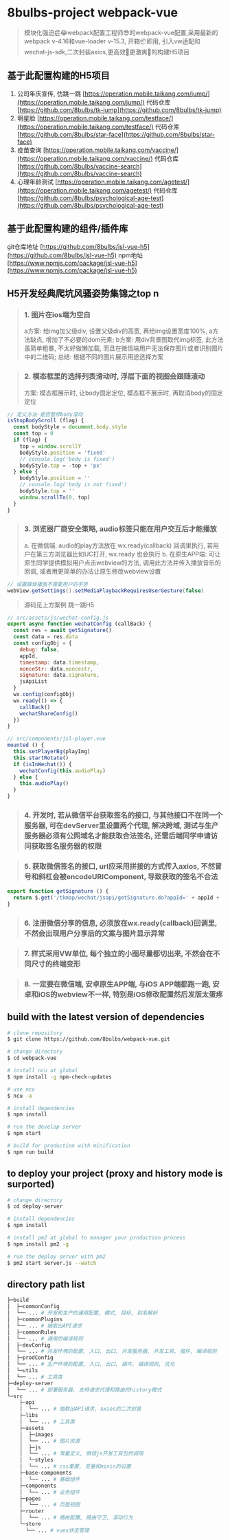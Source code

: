 # 8bulbs-project webpack-vue
> 模块化强迫症:joy:webpack配置工程师:sunglasses:的webpack-vue配置,采用最新的webpack v-4.16和vue-loader v-15.3, 开箱:package:即用, 引入vw适配和wechat-js-sdk,二次封装axios,更高效:rocket:更激爽:kiss:的构建H5项目

## 基于此配置构建的H5项目
1. 公司年庆宣传, 仿跳一跳  [https://operation.mobile.taikang.com/jump/](https://operation.mobile.taikang.com/jump/)
  代码仓库  [https://github.com/8bulbs/tk-jump](https://github.com/8bulbs/tk-jump)
2. 明星脸  [https://operation.mobile.taikang.com/testface/](https://operation.mobile.taikang.com/testface/)
  代码仓库  [https://github.com/8bulbs/star-face](https://github.com/8bulbs/star-face)
3. 疫苗查询  [https://operation.mobile.taikang.com/vaccine/](https://operation.mobile.taikang.com/vaccine/)
  代码仓库  [https://github.com/8bulbs/vaccine-search](https://github.com/8bulbs/vaccine-search)
4. 心理年龄测试 [https://operation.mobile.taikang.com/agetest/](https://operation.mobile.taikang.com/agetest/)
  代码仓库  [https://github.com/8bulbs/psychological-age-test](https://github.com/8bulbs/psychological-age-test)

## 基于此配置构建的组件/插件库
git仓库地址  [https://github.com/8bulbs/jsl-vue-h5](https://github.com/8bulbs/jsl-vue-h5)
npm地址  [https://www.npmjs.com/package/jsl-vue-h5](https://www.npmjs.com/package/jsl-vue-h5)

## H5开发经典爬坑风骚姿势集锦之top n
> ### 1. 图片在ios端为空白
> a方案: 给img加父级div, 设置父级div的高宽, 再给img设置宽度100%, a方法缺点, 增加了不必要的dom元素;
> b方案: 用div背景图取代img标签, 此方法虽简单粗暴, 不太好做懒加载, 而且在微信端用户无法保存图片或者识别图片中的二维码;
> 总结: 根据不同的图片展示用途选择方案

> ### 2. 模态框里的选择列表滑动时, 浮层下面的视图会跟随滚动
>方案: 模态框展示时, 让body固定定位, 模态框不展示时, 再取消body的固定定位
```javascript
// 定义方法-是否暂停body滚动
isStopBodyScroll (flag) {
  const bodyStyle = document.body.style
  const top = 0
  if (flag) {
    top = window.scrollY
    bodyStyle.position = 'fixed'
    // console.log('body is fixed')
    bodyStyle.top = -top + 'px'
  } else {
    bodyStyle.position = ''
    // console.log('body is not fixed')
    bodyStyle.top = ''
    window.scrollTo(0, top)
  }
}
```
> ### 3. 浏览器厂商安全策略, audio标签只能在用户交互后才能播放
>a. 在微信端: audio的play方法放在 wx.ready(callback) 回调里执行, 若用户在第三方浏览器比如UC打开, wx.ready 也会执行
>b. 在原生APP端: 可让原生同学提供模拟用户点击webview的方法, 调用此方法并传入播放音乐的回调, 或者用更简单的办法让原生修改webview设置
```java
// 设置媒体播放不需要用户的手势
webView.getSettings().setMediaPlaybackRequiresUserGesture(false)
```
> 源码见上方案例 跳一跳H5
```javascript
// src/assets/js/wechat-config.js
export async function wechatConfig (callBack) {
  const res = await getSignature()
  const data = res.data
  const configObj = {
    debug: false,
    appId,
    timestamp: data.timestamp,
    nonceStr: data.noncestr,
    signature: data.signature,
    jsApiList
  }
  wx.config(configObj)
  wx.ready(() => {
    callBack()
    wechatShareConfig()
  })
}

// src/components/jsl-player.vue
mounted () {
  this.setPlayerBg(playImg)
  this.startRotate()
  if (isInWechat()) {
    wechatConfig(this.audioPlay)
  } else {
    this.audioPlay()
  }
}
```
> ### 4. 开发时, 若从微信平台获取签名的接口, 与其他接口不在同一个服务器, 可在devServer里设置两个代理, 解决跨域, 测试与生产服务器必须有公网域名才能获取合法签名, 还需后端同学申请访问获取签名服务器的权限

> ### 5. 获取微信签名的接口, url应采用拼接的方式传入axios, 不然冒号和斜杠会被encodeURIComponent, 导致获取的签名不合法

```javascript
export function getSignature () {
  return $.get('/tkmap/wechat/jsapi/getSignature.do?appId=' + appId + '&url=' + url)
}
```

> ### 6. 注册微信分享的信息, 必须放在wx.ready(callback)回调里, 不然会出现用户分享后的文案与图片显示异常

> ### 7. 样式采用VW单位, 每个独立的小图尽量都切出来, 不然会在不同尺寸的终端变形

> ### 8. 一定要在微信端, 安卓原生APP端, 与iOS APP端都跑一跑, 安卓和iOS的webview不一样, 特别是iOS修改配置然后发版太蛋疼

## build with the latest version of dependencies

``` bash
# clone repository
$ git clone https://github.com/8bulbs/webpack-vue.git

# change directory
$ cd webpack-vue

# install ncu at global
$ npm install -g npm-check-updates

# use ncu
$ ncu -a

# install dependencies
$ npm install

# run the develop server
$ npm start

# build for production with minification
$ npm run build

```
## to deploy your project (proxy and history mode is surported)

```bash
# change directory
$ cd deploy-server

# install dependencies
$ npm install

# install pm2 at global to manager your production process
$ npm install pm2 -g

# run the deploy server with pm2
$ pm2 start server.js --watch

```

## directory path list

```bash
├─build
│  ├─commonConfig
│  └── ... # 开发和生产的通用配置, 模式, 目标, 别名解析
│  ├─commonPlugins
│  └── ... # 抽取出API请求
│  ├─commonRules
│  └── ... # 通用的编译规则
│  ├─devConfig
│  └── ... # 开发环境的配置, 入口, 出口, 开发服务器, 开发工具, 插件, 编译规则
│  ├─prodConfig
│  └── ... # 生产环境的配置, 入口, 出口, 插件, 编译规则, 优化
│  └─utils
│  └── ... # 工具类
├─deploy-server
│  └── ... # 部署服务器, 支持请求代理和路由的history模式
└─src
    ├─api
    │  └── ... # 抽取出API请求, axios的二次封装
    ├─libs
    │  └── ... # 工具类
    ├─assets
    │  ├─images
    │  └── ... # 图片资源
    │  ├─js
    │  └── ... # 常量定义, 微信js开发工具包的调用
    │  └─styles
    │  └── ... # css重置, 变量和mixin的设置
    ├─base-components
    │  └── ... # 基础组件
    ├─components
    │  └── ... # 业务组件
    ├─pages
    │  └── ... # 页面视图
    ├─router
    │  └── ... # 路由配置, 路由守卫, 滚动行为
    └─store
      └── ... # vuex状态管理

```

